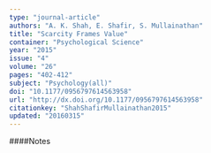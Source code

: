 ```yaml
---
type: "journal-article"
authors: "A. K. Shah, E. Shafir, S. Mullainathan"
title: "Scarcity Frames Value"
container: "Psychological Science"
year: "2015"
issue: "4"
volume: "26"
pages: "402-412"
subject: "Psychology(all)"
doi: "10.1177/0956797614563958"
url: "http://dx.doi.org/10.1177/0956797614563958"
citationkey: "ShahShafirMullainathan2015"
updated: "20160315"
---
```


####Notes
